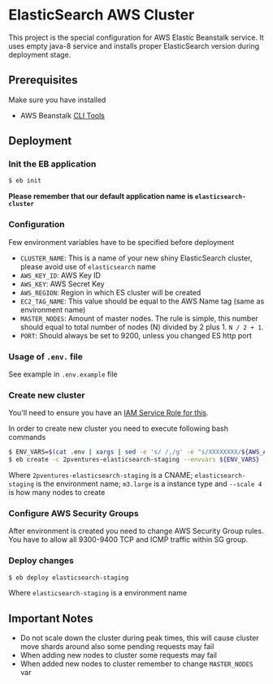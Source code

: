 # ElasticSearch AWS Cluster

This project is the special configuration for AWS Elastic Beanstalk service. It
uses empty java-8 service and installs proper ElasticSearch version during
deployment stage.

## Prerequisites

Make sure you have installed

 - AWS Beanstalk [CLI Tools](http://docs.aws.amazon.com/elasticbeanstalk/latest/dg/eb-cli3.html)

## Deployment

### Init the EB application

```bash
$ eb init
```

**Please remember that our default application name is `elasticsearch-cluster`**

### Configuration

Few environment variables have to be specified before deployment

 - `CLUSTER_NAME`: This is a name of your new shiny ElasticSearch cluster, please avoid use of `elasticsearch` name
 - `AWS_KEY_ID`: AWS Key ID
 - `AWS_KEY`: AWS Secret Key
 - `AWS_REGION`: Region in which ES cluster will be created
 - `EC2_TAG_NAME`: This value should be equal to the AWS Name tag (same as environment name)
 - `MASTER_NODES`: Amount of master nodes. The rule is simple, this number should equal to total number of nodes (N) divided by 2 plus 1. `N / 2 + 1`.
 - `PORT`: Should always be set to 9200, unless you changed ES http port

### Usage of `.env.` file

See example in `.env.example` file

### Create new cluster

You'll need to ensure you have an [IAM Service Role for this](http://docs.aws.amazon.com/elasticbeanstalk/latest/dg/iam-servicerole.html#iam-servicerole-create).

In order to create new cluster you need to execute following bash commands

```bash
$ ENV_VARS=$(cat .env | xargs | sed -e 's/ /,/g' -e "s/XXXXXXXX/${AWS_ACCESS_KEY_ID}/g" -e "s/YYYYYYYY/${AWS_SECRET_ACCESS_KEY}/g")
$ eb create -c 2pventures-elasticsearch-staging --envvars ${ENV_VARS} --platform=java-8 -i m3.large --scale 4 elasticsearch-staging --service-role aws-elasticbeanstalk-elasticsearch-service-role
```

Where `2pventures-elasticsearch-staging` is a CNAME; `elasticsearch-staging` is the environment name; `m3.large` is a instance type and `--scale 4` is how many nodes to create

### Configure AWS Security Groups

After environment is created you need to change AWS Security Group rules. You have to allow all 9300-9400 TCP and ICMP traffic within SG group.

### Deploy changes

```bash
$ eb deploy elasticsearch-staging
```

Where `elasticsearch-staging` is a environment name

## Important Notes

 - Do not scale down the cluster during peak times, this will cause cluster move shards around also some pending requests may fail
 - When adding new nodes to cluster some requests may fail
 - When added new nodes to cluster remember to change `MASTER_NODES` var
